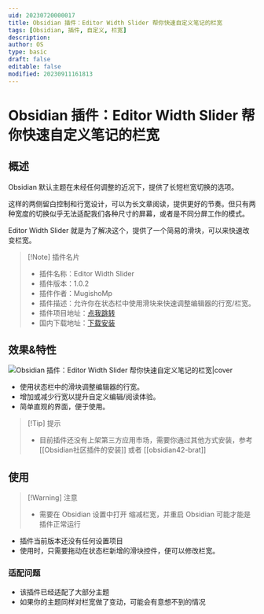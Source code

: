 ```yaml
---
uid: 20230720000017
title: Obsidian 插件：Editor Width Slider 帮你快速自定义笔记的栏宽
tags: [Obsidian, 插件, 自定义, 栏宽]
description: 
author: OS
type: basic
draft: false
editable: false
modified: 20230911161813
---
```


# Obsidian 插件：Editor Width Slider 帮你快速自定义笔记的栏宽

## 概述

Obsidian 默认主题在未经任何调整的近况下，提供了长短栏宽切换的选项。

这样的两侧留白控制和行宽设计，可以为长文章阅读，提供更好的节奏。但只有两种宽度的切换似乎无法适配我们各种尺寸的屏幕，或者是不同分屏工作的模式。

Editor Width Slider 就是为了解决这个，提供了一个简易的滑块，可以来快速改变栏宽。

> [!Note] 插件名片
> - 插件名称：Editor Width Slider
> - 插件版本：1.0.2
> - 插件作者：MugishoMp
> - 插件描述：允许你在状态栏中使用滑块来快速调整编辑器的行宽/栏宽。
> - 插件项目地址：[点我跳转](https://github.com/MugishoMp/obsidian-editor-width-slider)
> - 国内下载地址：[下载安装](https://pkmer.cn/products/plugin/pluginMarket/?editor-width-slider)

## 效果&特性

![Obsidian 插件：Editor Width Slider 帮你快速自定义笔记的栏宽|cover](https://cdn.pkmer.cn/images/GIF%202023-7-19%2023-57-47.gif!pkmer)

- 使用状态栏中的滑块调整编辑器的行宽。
- 增加或减少行宽以提升自定义编辑/阅读体验。
- 简单直观的界面，便于使用。

> [!Tip] 提示
> - 目前插件还没有上架第三方应用市场，需要你通过其他方式安装，参考 [[Obsidian社区插件的安装]] 或者 [[obsidian42-brat]]

## 使用

> [!Warning] 注意
> - 需要在 Obsidian 设置中打开 缩减栏宽，并重启 Obsidian 可能才能是插件正常运行

- 插件当前版本还没有任何设置项目
- 使用时，只需要拖动在状态栏新增的滑块控件，便可以修改栏宽。

### 适配问题

- 该插件已经适配了大部分主题
- 如果你的主题同样对栏宽做了变动，可能会有意想不到的情况